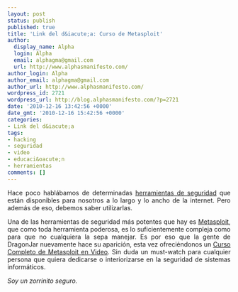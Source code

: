```yaml
---
layout: post
status: publish
published: true
title: 'Link del d&iacute;a: Curso de Metasploit'
author:
  display_name: Alpha
  login: Alpha
  email: alphagma@gmail.com
  url: http://www.alphasmanifesto.com/
author_login: Alpha
author_email: alphagma@gmail.com
author_url: http://www.alphasmanifesto.com/
wordpress_id: 2721
wordpress_url: http://blog.alphasmanifesto.com/?p=2721
date: '2010-12-16 13:42:56 +0000'
date_gmt: '2010-12-16 15:42:56 +0000'
categories:
- Link del d&iacute;a
tags:
- hacking
- seguridad
- video
- educaci&oacute;n
- herramientas
comments: []
---
```

<p style="text-align: justify;">Hace poco habl&aacute;bamos de determinadas <a href="https://blog.alphasmanifesto.com/2010/12/07/link-del-dia-herramientas-de-seguridad/">herramientas de seguridad</a> que est&aacute;n disponibles para nosotros a lo largo y lo ancho de la internet. Pero adem&aacute;s de eso, debemos saber utilizarlas.</p>
<p style="text-align: justify;">Una de las herramientas de seguridad m&aacute;s potentes que hay es <a href="http://www.metasploit.com/">Metasploit</a>, que como toda herramienta poderosa, es lo suficientemente compleja como para que no cualquiera la sepa manejar. Es por eso que la gente de DragonJar nuevamente hace su aparici&oacute;n, esta vez ofreci&eacute;ndonos un <a href="http://www.dragonjar.org/completo-curso-de-metasploit-en-video.xhtml">Curso Completo de Metasploit en Video</a>. Sin duda un must-watch para cualquier persona que quiera dedicarse o interiorizarse en la seguridad de sistemas inform&aacute;ticos.</p>
<p style="text-align: justify;"><em>Soy un zorrinito seguro.</em></p>
